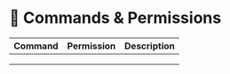 # 💾 Commands & Permissions

| Command | Permission | Description |
| ------- | ---------- | ----------- |
|         |            |             |
|         |            |             |
|         |            |             |
